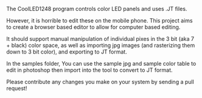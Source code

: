 The CoolLED1248 program controls color LED panels and uses .JT files.

However, it is horrible to edit these on the mobile phone.  This project aims to create a browser based editor to allow for computer based editing.

It should support manual manipulation of individual pixes in the 3 bit (aka 7 + black) color space, as well as importing jpg images (and rasterizing them down to 3 bit color), and exporting to JT format.

In the samples folder, You can use the sample jpg and sample color table to edit in photoshop then import into the tool to convert to JT format.

Please contribute any changes you make on your system by sending a pull request!

